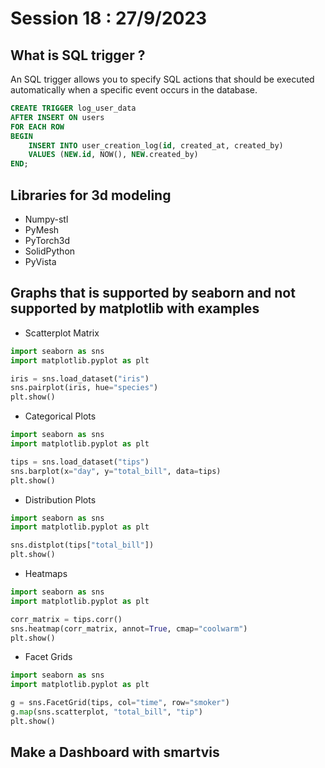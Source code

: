 # Session 18 : 27/9/2023

## What is SQL trigger ?

An SQL trigger allows you to specify SQL actions that should be executed automatically when a specific event occurs in the database.

```sql
CREATE TRIGGER log_user_data
AFTER INSERT ON users
FOR EACH ROW
BEGIN
    INSERT INTO user_creation_log(id, created_at, created_by)
    VALUES (NEW.id, NOW(), NEW.created_by)
END;
```

## Libraries for 3d modeling

- Numpy-stl
- PyMesh
- PyTorch3d
- SolidPython
- PyVista

## Graphs that is supported by seaborn and not supported by matplotlib with examples

- Scatterplot Matrix

```python
import seaborn as sns
import matplotlib.pyplot as plt

iris = sns.load_dataset("iris")
sns.pairplot(iris, hue="species")
plt.show()
```

- Categorical Plots

```python
import seaborn as sns
import matplotlib.pyplot as plt

tips = sns.load_dataset("tips")
sns.barplot(x="day", y="total_bill", data=tips)
plt.show()
```

- Distribution Plots

```python
import seaborn as sns
import matplotlib.pyplot as plt

sns.distplot(tips["total_bill"])
plt.show()
```

- Heatmaps

```python
import seaborn as sns
import matplotlib.pyplot as plt

corr_matrix = tips.corr()
sns.heatmap(corr_matrix, annot=True, cmap="coolwarm")
plt.show()
```

- Facet Grids

```python
import seaborn as sns
import matplotlib.pyplot as plt

g = sns.FacetGrid(tips, col="time", row="smoker")
g.map(sns.scatterplot, "total_bill", "tip")
plt.show()
```
## Make a Dashboard with smartvis